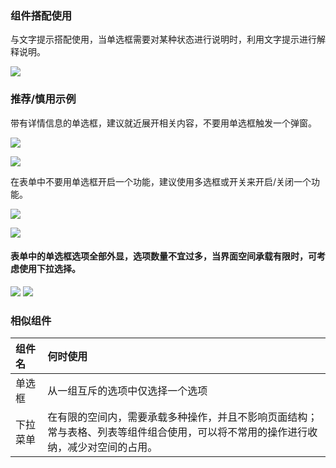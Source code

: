 

### 组件搭配使用

与文字提示搭配使用，当单选框需要对某种状态进行说明时，利用文字提示进行解释说明。

![](https://oteam-tdesign-1258344706.cos.ap-guangzhou.myqcloud.com/site/design/%E5%8D%95%E9%80%89%E6%A1%86-1@2x.png)



### 推荐/慎用示例

带有详情信息的单选框，建议就近展开相关内容，不要用单选框触发一个弹窗。

![](https://oteam-tdesign-1258344706.cos.ap-guangzhou.myqcloud.com/site/design/%E5%8D%95%E9%80%89%E6%A1%86-%E5%BB%BA%E8%AE%AE1@2x.png)

![](https://oteam-tdesign-1258344706.cos.ap-guangzhou.myqcloud.com/site/design/%E5%8D%95%E9%80%89%E6%A1%86-%E5%BB%BA%E8%AE%AE2@2x.png)



在表单中不要用单选框开启一个功能，建议使用多选框或开关来开启/关闭一个功能。

![](https://oteam-tdesign-1258344706.cos.ap-guangzhou.myqcloud.com/site/design/%E5%8D%95%E9%80%89%E6%A1%86-3@2x.png)

![](https://oteam-tdesign-1258344706.cos.ap-guangzhou.myqcloud.com/site/design/%E5%8D%95%E9%80%89%E6%A1%86-%E6%8E%A8%E8%8D%904@2x.png)


#### 表单中的单选框选项全部外显，选项数量不宜过多，当界面空间承载有限时，可考虑使用下拉选择。


![](https://oteam-tdesign-1258344706.cos.ap-guangzhou.myqcloud.com/site/design/%E5%8D%95%E9%80%89%E6%A1%86-6@2x.png)
![](https://oteam-tdesign-1258344706.cos.ap-guangzhou.myqcloud.com/site/design/%E5%8D%95%E9%80%89%E6%A1%86-%E6%8E%A8%E8%8D%90%E6%85%8E%E7%94%A87@2x.png)




### 相似组件

| 组件名   | 何时使用                                                     |
| :------- | :----------------------------------------------------------- |
| 单选框 | 从一组互斥的选项中仅选择一个选项 |
| 下拉菜单 | 在有限的空间内，需要承载多种操作，并且不影响页面结构；常与表格、列表等组件组合使用，可以将不常用的操作进行收纳，减少对空间的占用。 |



